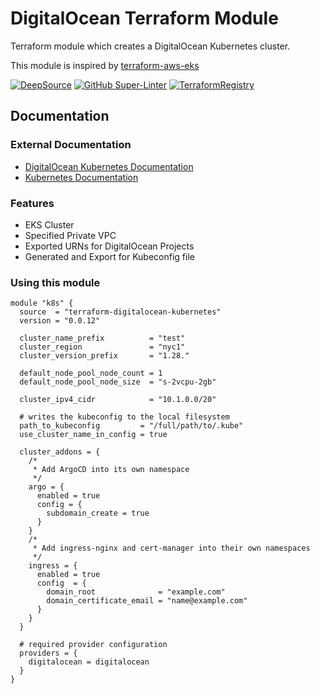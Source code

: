 # DigitalOcean Terraform Module
Terraform module which creates a DigitalOcean Kubernetes cluster.

This module is inspired by [terraform-aws-eks](https://github.com/terraform-aws-modules/terraform-aws-eks)

[![DeepSource](https://app.deepsource.com/gh/johncosta/terraform-digitalocean-kubernetes.svg/?label=active+issues&show_trend=true&token=ZtqfwW9-roxIC4Aa8ZyhrmGB)](https://app.deepsource.com/gh/johncosta/terraform-digitalocean-kubernetes/)
[![GitHub Super-Linter](https://github.com/johncosta/template-repository/actions/workflows/linter.yml/badge.svg)](https://github.com/marketplace/actions/super-linter)
[![TerraformRegistry](https://img.shields.io/badge/Terraform-Registry-blue)](https://registry.terraform.io/modules/johncosta/kubernetes/digitalocean/latest)

## Documentation

### External Documentation

* [DigitalOcean Kubernetes Documentation](https://docs.digitalocean.com/products/kubernetes/)
* [Kubernetes Documentation](https://kubernetes.io/docs/home/)

### Features

* EKS Cluster
* Specified Private VPC
* Exported URNs for DigitalOcean Projects
* Generated and Export for Kubeconfig file

### Using this module

```hcl
module "k8s" {
  source  = "terraform-digitalocean-kubernetes"
  version = "0.0.12"

  cluster_name_prefix          = "test"
  cluster_region               = "nyc1"
  cluster_version_prefix       = "1.28."

  default_node_pool_node_count = 1
  default_node_pool_node_size  = "s-2vcpu-2gb"

  cluster_ipv4_cidr            = "10.1.0.0/20"

  # writes the kubeconfig to the local filesystem
  path_to_kubeconfig         = "/full/path/to/.kube"
  use_cluster_name_in_config = true

  cluster_addons = {
    /*
     * Add ArgoCD into its own namespace
     */
    argo = {
      enabled = true
      config = {
        subdomain_create = true
      }
    }
    /*
     * Add ingress-nginx and cert-manager into their own namespaces
     */
    ingress = {
      enabled = true
      config  = {
        domain_root              = "example.com"
        domain_certificate_email = "name@example.com"
      }
    }
  }

  # required provider configuration
  providers = {
    digitalocean = digitalocean
  }
}
```
